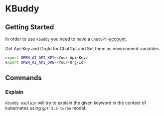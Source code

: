 # KBuddy
## Getting Started
In order to use `kbuddy` you need to have a `ChatGPT`-[account](https://chat.openai.com/auth/login).

Get Api-Key and OrgId for ChatGpt and Set them as environment-variables

```bash
export OPEN_AI_API_KEY=<Your-Api-Key>
export OPEN_AI_API_ORG=<Your-Org-Id>
```

## Commands
### Explain
`kbuddy explain` will try to explain the given keyword in the context of kubernetes using `gpt-3.5-turbo` model.
